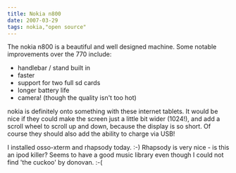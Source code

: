 ```yaml
---
title: Nokia n800
date: 2007-03-29
tags: nokia,"open source"
---
```


The nokia n800 is a beautiful and well designed machine. Some notable improvements over the 770 include:

* handlebar / stand built in
* faster
* support for two full sd cards
* longer battery life
* camera! (though the quality isn't too hot)

nokia is definitely onto something with these internet tablets. It would be nice if they could make the screen just a little bit wider (1024!), and add a scroll wheel to scroll up and down, because the display is so short. Of course they should also add the ability to charge via USB!

I installed osso-xterm and rhapsody today. :-) Rhapsody is very nice - is this an ipod killer? Seems to have a good music library even though I could not find 'the cuckoo' by donovan. :-(

